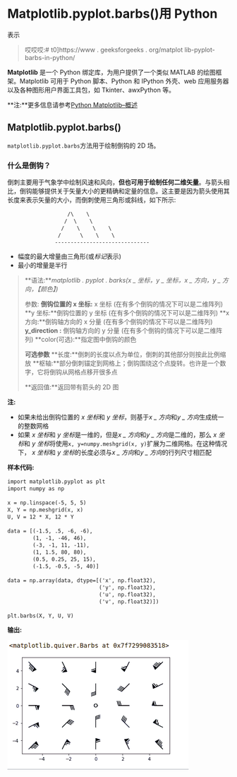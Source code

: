 # Matplotlib.pyplot.barbs()用 Python

表示

> 哎哎哎:# t0]https://www . geeksforgeeks . org/matplot lib-pyplot-barbs-in-python/

**Matplotlib** 是一个 Python 绑定库，为用户提供了一个类似 MATLAB 的绘图框架。Matplotlib 可用于 Python 脚本、Python 和 IPython 外壳、web 应用服务器以及各种图形用户界面工具包，如 Tkinter、awxPython 等。

**注:**更多信息请参考[Python Matplotlib–概述](http://geeksforgeeks.org/python-matplotlib-an-overview/)

## Matplotlib.pyplot.barbs()

`matplotlib.pyplot.barbs`方法用于绘制倒钩的 2D 场。

### 什么是倒钩？

倒刺主要用于气象学中绘制风速和风向，**但也可用于绘制任何二维矢量**。与箭头相比，倒钩能够提供关于矢量大小的更精确和定量的信息。这主要是因为箭头使用其长度来表示矢量的大小，而倒刺使用三角形或斜线，如下所示:

```
                   /\    \
                  /  \    \
                 /    \    \    \
                /      \    \    \
               ------------------------------

```

*   幅度的最大增量由三角形(或*标记*表示)
*   最小的增量是半行

> **语法:***matplotlib . pyplot . barks(x _ 坐标，y _ 坐标，x _ 方向，y _ 方向，【颜色】)*
> 
> 参数:
> **倒钩位置的 x 坐标:** x 坐标
> (在有多个倒钩的情况下可以是二维阵列)
> **y 坐标:**倒钩位置的 y 坐标
> (在有多个倒钩的情况下可以是二维阵列)
> **x 方向:**倒钩轴方向的 x 分量
> (在有多个倒钩的情况下可以是二维阵列)
> **y_direction :** 倒钩轴方向的 y 分量
> (在有多个倒钩的情况下可以是二维阵列)
> **color(可选):**指定图中倒钩的颜色
> 
> **可选参数**
> **长度:**倒刺的长度以点为单位，倒刺的其他部分则按此比例缩放
> **枢轴:**部分倒刺锚定到网格上；倒钩围绕这个点旋转。也许是一个数字，它将倒钩从网格点移开很多点
> 
> **返回值:**返回带有箭头的 2D 图

**注:**

*   如果未给出倒钩位置的 *x 坐标*和 *y 坐标*，则基于*x _ 方向*和*y _ 方向*生成统一的整数网格
*   如果 *x 坐标*和 *y 坐标*是一维的，但是*x _ 方向*和*y _ 方向*是二维的，那么 *x 坐标*和 *y 坐标*将使用`x, y=numpy.meshgrid(x, y)`扩展为二维网格。在这种情况下， *x 坐标*和 *y 坐标*的长度必须与*x _ 方向*和*y _ 方向*的行列尺寸相匹配

**样本代码:**

```
import matplotlib.pyplot as plt
import numpy as np

x = np.linspace(-5, 5, 5)
X, Y = np.meshgrid(x, x)
U, V = 12 * X, 12 * Y

data = [(-1.5, .5, -6, -6),
        (1, -1, -46, 46),
        (-3, -1, 11, -11),
        (1, 1.5, 80, 80),
        (0.5, 0.25, 25, 15),
        (-1.5, -0.5, -5, 40)]

data = np.array(data, dtype=[('x', np.float32),
                             ('y', np.float32),
                             ('u', np.float32), 
                             ('v', np.float32)])

plt.barbs(X, Y, U, V)
```

**输出:**

![python-matplotlib-barbs](img/a10d4049bb04084270389e95bf4fe61c.png)